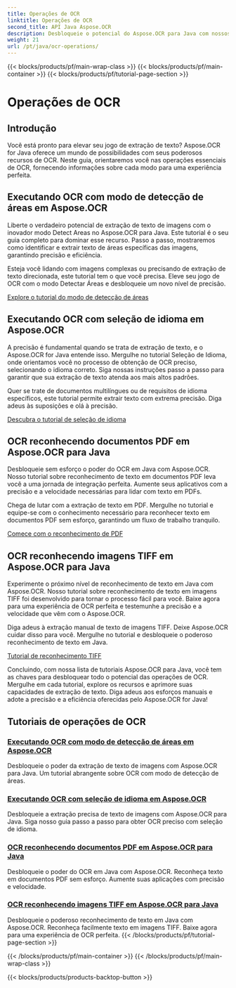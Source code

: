 ```yaml
---
title: Operações de OCR
linktitle: Operações de OCR
second_title: API Java Aspose.OCR
description: Desbloqueie o potencial do Aspose.OCR para Java com nossos tutoriais abrangentes de OCR. Aprenda o modo de detecção de áreas, seleção de idioma, reconhecimento de PDF e TIFF em apenas algumas etapas!
weight: 21
url: /pt/java/ocr-operations/
---
```


{{< blocks/products/pf/main-wrap-class >}}
{{< blocks/products/pf/main-container >}}
{{< blocks/products/pf/tutorial-page-section >}}

# Operações de OCR

## Introdução

Você está pronto para elevar seu jogo de extração de texto? Aspose.OCR for Java oferece um mundo de possibilidades com seus poderosos recursos de OCR. Neste guia, orientaremos você nas operações essenciais de OCR, fornecendo informações sobre cada modo para uma experiência perfeita.

## Executando OCR com modo de detecção de áreas em Aspose.OCR

Liberte o verdadeiro potencial de extração de texto de imagens com o inovador modo Detect Areas no Aspose.OCR para Java. Este tutorial é o seu guia completo para dominar esse recurso. Passo a passo, mostraremos como identificar e extrair texto de áreas específicas das imagens, garantindo precisão e eficiência.

Esteja você lidando com imagens complexas ou precisando de extração de texto direcionada, este tutorial tem o que você precisa. Eleve seu jogo de OCR com o modo Detectar Áreas e desbloqueie um novo nível de precisão.

[Explore o tutorial do modo de detecção de áreas](./perform-ocr-detect-areas-mode/)

## Executando OCR com seleção de idioma em Aspose.OCR

A precisão é fundamental quando se trata de extração de texto, e o Aspose.OCR for Java entende isso. Mergulhe no tutorial Seleção de Idioma, onde orientamos você no processo de obtenção de OCR preciso, selecionando o idioma correto. Siga nossas instruções passo a passo para garantir que sua extração de texto atenda aos mais altos padrões.

Quer se trate de documentos multilíngues ou de requisitos de idioma específicos, este tutorial permite extrair texto com extrema precisão. Diga adeus às suposições e olá à precisão.

[Descubra o tutorial de seleção de idioma](./perform-ocr-language-selection/)

## OCR reconhecendo documentos PDF em Aspose.OCR para Java

Desbloqueie sem esforço o poder do OCR em Java com Aspose.OCR. Nosso tutorial sobre reconhecimento de texto em documentos PDF leva você a uma jornada de integração perfeita. Aumente seus aplicativos com a precisão e a velocidade necessárias para lidar com texto em PDFs.

Chega de lutar com a extração de texto em PDF. Mergulhe no tutorial e equipe-se com o conhecimento necessário para reconhecer texto em documentos PDF sem esforço, garantindo um fluxo de trabalho tranquilo.

[Comece com o reconhecimento de PDF](./recognize-pdf/)

## OCR reconhecendo imagens TIFF em Aspose.OCR para Java

Experimente o próximo nível de reconhecimento de texto em Java com Aspose.OCR. Nosso tutorial sobre reconhecimento de texto em imagens TIFF foi desenvolvido para tornar o processo fácil para você. Baixe agora para uma experiência de OCR perfeita e testemunhe a precisão e a velocidade que vêm com o Aspose.OCR.

Diga adeus à extração manual de texto de imagens TIFF. Deixe Aspose.OCR cuidar disso para você. Mergulhe no tutorial e desbloqueie o poderoso reconhecimento de texto em Java.

[Tutorial de reconhecimento TIFF](./recognize-tiff/)

Concluindo, com nossa lista de tutoriais Aspose.OCR para Java, você tem as chaves para desbloquear todo o potencial das operações de OCR. Mergulhe em cada tutorial, explore os recursos e aprimore suas capacidades de extração de texto. Diga adeus aos esforços manuais e adote a precisão e a eficiência oferecidas pelo Aspose.OCR for Java!
## Tutoriais de operações de OCR
### [Executando OCR com modo de detecção de áreas em Aspose.OCR](./perform-ocr-detect-areas-mode/)
Desbloqueie o poder da extração de texto de imagens com Aspose.OCR para Java. Um tutorial abrangente sobre OCR com modo de detecção de áreas.
### [Executando OCR com seleção de idioma em Aspose.OCR](./perform-ocr-language-selection/)
Desbloqueie a extração precisa de texto de imagens com Aspose.OCR para Java. Siga nosso guia passo a passo para obter OCR preciso com seleção de idioma.
### [OCR reconhecendo documentos PDF em Aspose.OCR para Java](./recognize-pdf/)
Desbloqueie o poder do OCR em Java com Aspose.OCR. Reconheça texto em documentos PDF sem esforço. Aumente suas aplicações com precisão e velocidade.
### [OCR reconhecendo imagens TIFF em Aspose.OCR para Java](./recognize-tiff/)
Desbloqueie o poderoso reconhecimento de texto em Java com Aspose.OCR. Reconheça facilmente texto em imagens TIFF. Baixe agora para uma experiência de OCR perfeita.
{{< /blocks/products/pf/tutorial-page-section >}}

{{< /blocks/products/pf/main-container >}}
{{< /blocks/products/pf/main-wrap-class >}}

{{< blocks/products/products-backtop-button >}}
